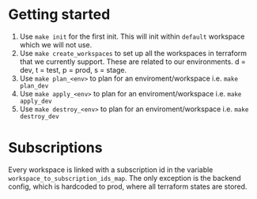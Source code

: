 # Getting started
1.	Use `make init` for the first init. This will init within `default` workspace which we will not use.
1.	Use `make create_workspaces` to set up all the workspaces in terraform that we currently support. These are related to our environments. d = dev, t = test, p = prod, s = stage.
1.	Use `make plan_<env>` to plan for an enviroment/workspace i.e. `make plan_dev`
1.	Use `make apply_<env>` to plan for an enviroment/workspace i.e. `make apply_dev`
1.	Use `make destroy_<env>` to plan for an enviroment/workspace i.e. `make destroy_dev`

# Subscriptions
Every workspace is linked with a subscription id in the variable `workspace_to_subscription_ids_map`. The only exception is the backend config,
which is hardcoded to prod, where all terraform states are stored.